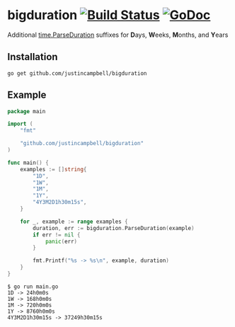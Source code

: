 # bigduration [![Build Status](https://travis-ci.org/justincampbell/bigduration.svg?branch=master)](https://travis-ci.org/justincampbell/bigduration) [![GoDoc](https://godoc.org/github.com/justincampbell/bigduration?status.svg)](https://godoc.org/github.com/justincampbell/bigduration)

Additional [time.ParseDuration](https://golang.org/pkg/time/#ParseDuration) suffixes for **D**ays, **W**eeks, **M**onths, and **Y**ears

## Installation

```
go get github.com/justincampbell/bigduration
```

## Example

```go
package main

import (
	"fmt"

	"github.com/justincampbell/bigduration"
)

func main() {
	examples := []string{
		"1D",
		"1W",
		"1M",
		"1Y",
		"4Y3M2D1h30m15s",
	}

	for _, example := range examples {
		duration, err := bigduration.ParseDuration(example)
		if err != nil {
			panic(err)
		}

		fmt.Printf("%s -> %s\n", example, duration)
	}
}
```

```
$ go run main.go
1D -> 24h0m0s
1W -> 168h0m0s
1M -> 720h0m0s
1Y -> 8760h0m0s
4Y3M2D1h30m15s -> 37249h30m15s
```
